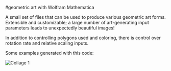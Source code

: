 #geometric art with Wolfram Mathematica

A small set of files that can be used to produce various geometric art forms.
Extensible and customizable; a large number of art-generating input parameters leads to unexpectedly beautiful images!

In addition to controlling polygons used and coloring, there is control over rotation rate and relative scaling inputs.

Some examples generated with this code:

![Collage 1](images/collage1.png)
